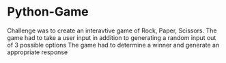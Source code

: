 # Python-Game
Challenge was to create an interavtive game of Rock, Paper, Scissors.
The game had to take a user input in addition to generating a random input out of 3 possible options
The game had to determine a winner and generate an appropriate response
